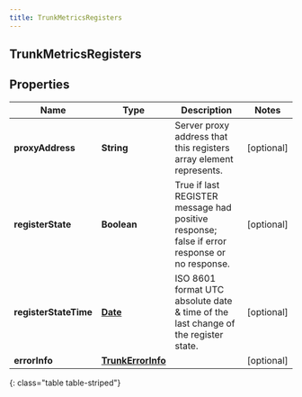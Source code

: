 ```yaml
---
title: TrunkMetricsRegisters
---
```

## TrunkMetricsRegisters


## Properties

| Name | Type | Description | Notes |
| ------------ | ------------- | ------------- | ------------- |
| **proxyAddress** | <!----><!---->**String**<!----> | Server proxy address that this registers array element represents. |  [optional] |
| **registerState** | <!----><!---->**Boolean**<!----> | True if last REGISTER message had positive response; false if error response or no response. |  [optional] |
| **registerStateTime** | <!----><!---->[**Date**](Date.html)<!----> | ISO 8601 format UTC absolute date & time of the last change of the register state. |  [optional] |
| **errorInfo** | <!----><!---->[**TrunkErrorInfo**](TrunkErrorInfo.html)<!----> |  |  [optional] |
{: class="table table-striped"}



